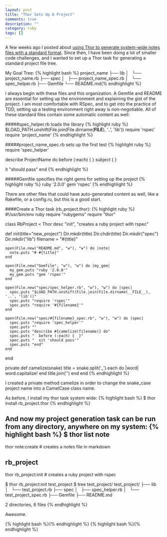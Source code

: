 ```yaml
---
layout: post
title: "Thor Sets Up A Project"
comments: true
description: ""
category: ruby
tags: []
---
```


A few weeks ago I posted about [using Thor to generate system-wide notes files with a standard format](http://www.katieleonard.ca/automation/2013/08/30/hammer-out-tasks-with-thor/). Since then, I have been doing a lot of smaller code challenges, and I wanted to set up a Thor task for generating a standard project file tree.

My Goal Tree:
{% highlight bash %}
project_name
├── lib
│   └── project_name.rb
├── spec
│   ├── project_name_spec.rb
│   └── spec_helper.rb
├── Gemfile
└── README.md{% endhighlight %}

I always begin with these files and this organization. A Gemfile and README are essential for setting up the environment and explaining the gist of the project. I am most comfortable with RSpec, and to get into the practice of TDD, setting up a testing environment right away is non-negotiable. All of these standard files contain some automatic content as well:

#####spec_helper.rb loads the library
{% highlight ruby %}
$LOAD_PATH.unshift(File.join(File.dirname(__FILE__), '..', 'lib'))
require 'rspec'
require 'project_name'
{% endhighlight %}

#####project_name_spec.rb sets up the first test
{% highlight ruby %}
require 'spec_helper'

describe ProjectName do
  before (:each) {  }
  subject {  }

  it "should pass"
end
{% endhighlight %}

#####Gemfile specifies the right gems for setting up the project
{% highlight ruby %}
ruby '2.0.0'
gem 'rspec'
{% endhighlight %}

There are other files that could have auto-generated content as well, like a Rakefile, or a config.ru, but this is a good start.

####Create a Thor task (rb_project.thor):
{% highlight ruby %}
#!/usr/bin/env ruby
require "rubygems"
require "thor"

class RbProject < Thor
  desc "init", "creates a ruby project with rspec"

  def init(title="new_project")
    Dir.mkdir(title)
    Dir.chdir(title)
    Dir.mkdir("spec")
    Dir.mkdir("lib")
    filename = "#{title}"

    open(File.new("README.md", "w"), "w") do |note|
      note.puts "# #{title}"
    end

    open(File.new("Gemfile", "w"), "w") do |my_gem|
      my_gem.puts "ruby '2.0.0'"
      my_gem.puts "gem 'rspec'"
    end

    open(File.new("spec/spec_helper.rb", "w"), "w") do |spec|
      spec.puts "$LOAD_PATH.unshift(File.join(File.dirname(__FILE__), '..', 'lib'))"
      spec.puts "require 'rspec'"
      spec.puts "require '#{filename}'"
    end

    open(File.new("spec/#{filename}_spec.rb", "w"), "w") do |spec|
      spec.puts "require 'spec_helper'"
      spec.puts ""
      spec.puts "describe #{camelize(filename)} do"
      spec.puts "  before (:each) {  }"
      spec.puts "  xit 'should pass'"
      spec.puts "end"
    end
  end

  private
    def camelize(snake)
      title = snake.split('_').each do |word|
        word.capitalize!
      end
      title.join('')
    end
end {% endhighlight %}

I created a private method camelize in order to change the snake_case project name into a CamelCase class name.

As before, I install my thor task system wide:
{% highlight bash %}
$ thor install rb_project.thor {% endhighlight %}

And now my project generation task can be run from any directory, anywhere on my system:
{% highlight bash %}
$ thor list
note
----
thor note:create  # creates a notes file in markdown

rb_project
----------
thor rb_project:init  # creates a ruby project with rspec

$ thor rb_project:init test_project
$ tree test_project/
test_project/
├── lib
│   └── test_project.rb
├── spec
│   ├── spec_helper.rb
│   └── test_project_spec.rb
├── Gemfile
├── README.md

2 directories, 6 files
{% endhighlight %}

Awesome.


{% highlight bash %}{% endhighlight %}
{% highlight bash %}{% endhighlight %}

